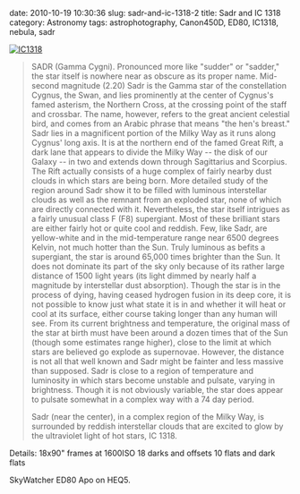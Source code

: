 date: 2010-10-19 10:30:36
slug: sadr-and-ic-1318-2
title: Sadr and IC 1318
category: Astronomy
tags: astrophotography, Canon450D, ED80, IC1318, nebula, sadr

[![][1]][1]

> SADR (Gamma Cygni). Pronounced more like "sudder" or "sadder," the star itself
> is nowhere near as obscure as its proper name. Mid-second magnitude (2.20) Sadr
> is the Gamma star of the constellation Cygnus, the Swan, and lies prominently
> at the center of Cygnus's famed asterism, the Northern Cross, at the crossing
> point of the staff and crossbar. The name, however, refers to the great ancient
> celestial bird, and comes from an Arabic phrase that means "the hen's breast."
> Sadr lies in a magnificent portion of the Milky Way as it runs along Cygnus'
> long axis. It is at the northern end of the famed Great Rift, a dark lane that
> appears to divide the Milky Way -- the disk of our Galaxy -- in two and extends
> down through Sagittarius and Scorpius. The Rift actually consists of a huge
> complex of fairly nearby dust clouds in which stars are being born. More
> detailed study of the region around Sadr show it to be filled with luminous
> interstellar clouds as well as the remnant from an exploded star, none of which
> are directly connected with it. Nevertheless, the star itself intrigues as a
> fairly unusual class F (F8) supergiant. Most of these brilliant stars are
> either fairly hot or quite cool and reddish. Few, like Sadr, are yellow-white
> and in the mid-temperature range near 6500 degrees Kelvin, not much hotter than
> the Sun. Truly luminous as befits a supergiant, the star is around 65,000 times
> brighter than the Sun. It does not dominate its part of the sky only because of
> its rather large distance of 1500 light years (its light dimmed by nearly half
> a magnitude by interstellar dust absorption). Though the star is in the process
> of dying, having ceased hydrogen fusion in its deep core, it is not possible to
> know just what state it is in and whether it will heat or cool at its surface,
> either course taking longer than any human will see. From its current
> brightness and temperature, the original mass of the star at birth must have
> been around a dozen times that of the Sun (though some estimates range higher),
> close to the limit at which stars are believed go explode as supernovae.
> However, the distance is not all that well known and Sadr might be fainter and
> less massive than supposed. Sadr is close to a region of temperature and
> luminosity in which stars become unstable and pulsate, varying in brightness.
> Though it is not obviously variable, the star does appear to pulsate somewhat
> in a complex way with a 74 day period.
>
> Sadr (near the center), in a complex region of the Milky Way, is surrounded by
> reddish interstellar clouds that are excited to glow by the ultraviolet light
> of hot stars, IC 1318.

Details: 18x90" frames at 1600ISO 18 darks and offsets 10 flats and dark flats

SkyWatcher ED80 Apo on HEQ5.


[1]: |filename|/images/2010_ic1318_1.jpg "IC1318"
